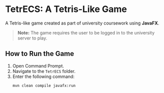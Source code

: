 # TetrECS: A Tetris-Like Game

A Tetris-like game created as part of university coursework using **JavaFX**.

> **Note:** The game requires the user to be logged in to the university server to play.

## How to Run the Game

1. Open Command Prompt.
2. Navigate to the `TetrECS` folder.
3. Enter the following command:
   ```bash
   mvn clean compile javafx:run
